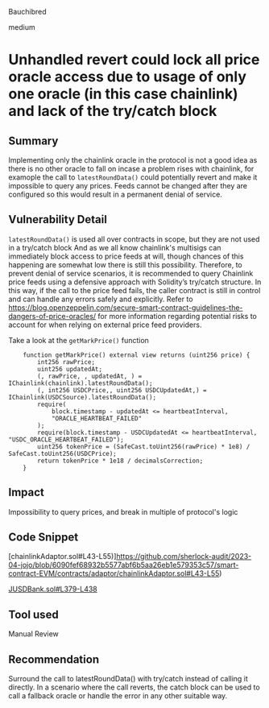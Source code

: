 Bauchibred

medium

# Unhandled revert could lock all price oracle access due to usage of only one oracle (in this case chainlink) and lack of the try/catch block



## Summary

Implementing only the chainlink oracle in the protocol is not a good idea as there is no other oracle to fall on incase a problem rises with chainlink, for examople the call to `latestRoundData()` could potentially revert and make it impossible to query any prices. Feeds cannot be changed after they are configured so this would result in a permanent denial of service.

## Vulnerability Detail

`latestRoundData()` is used all over contracts in scope, but they are not used in a try/catch block
And as we all know chainlink's multisigs can immediately block access to price feeds at will, though chances of this happening are somewhat low there is still this possibility. Therefore, to prevent denial of service scenarios, it is recommended to query Chainlink price feeds using a defensive approach with Solidity’s try/catch structure. In this way, if the call to the price feed fails, the caller contract is still in control and can handle any errors safely and explicitly.
Refer to https://blog.openzeppelin.com/secure-smart-contract-guidelines-the-dangers-of-price-oracles/ for more information regarding potential risks to account for when relying on external price feed providers.

Take a look at the `getMarkPrice()` function

```solidity
    function getMarkPrice() external view returns (uint256 price) {
        int256 rawPrice;
        uint256 updatedAt;
        (, rawPrice, , updatedAt, ) = IChainlink(chainlink).latestRoundData();
        (, int256 USDCPrice,, uint256 USDCUpdatedAt,) = IChainlink(USDCSource).latestRoundData();
        require(
            block.timestamp - updatedAt <= heartbeatInterval,
            "ORACLE_HEARTBEAT_FAILED"
        );
        require(block.timestamp - USDCUpdatedAt <= heartbeatInterval, "USDC_ORACLE_HEARTBEAT_FAILED");
        uint256 tokenPrice = (SafeCast.toUint256(rawPrice) * 1e8) / SafeCast.toUint256(USDCPrice);
        return tokenPrice * 1e18 / decimalsCorrection;
    }
```

## Impact

Impossibility to query prices, and break in multiple of protocol's logic

## Code Snippet

[chainlinkAdaptor.sol#L43-L55)]https://github.com/sherlock-audit/2023-04-jojo/blob/6090fef68932b5577abf6b5aa26eb1e579353c57/smart-contract-EVM/contracts/adaptor/chainlinkAdaptor.sol#L43-L55)

[JUSDBank.sol#L379-L438](https://github.com/sherlock-audit/2023-04-jojo/blob/6090fef68932b5577abf6b5aa26eb1e579353c57/JUSDV1/src/Impl/JUSDBank.sol#L379-L438)

## Tool used

Manual Review

## Recommendation

Surround the call to latestRoundData() with try/catch instead of calling it directly. In a scenario where the call reverts, the catch block can be used to call a fallback oracle or handle the error in any other suitable way.
